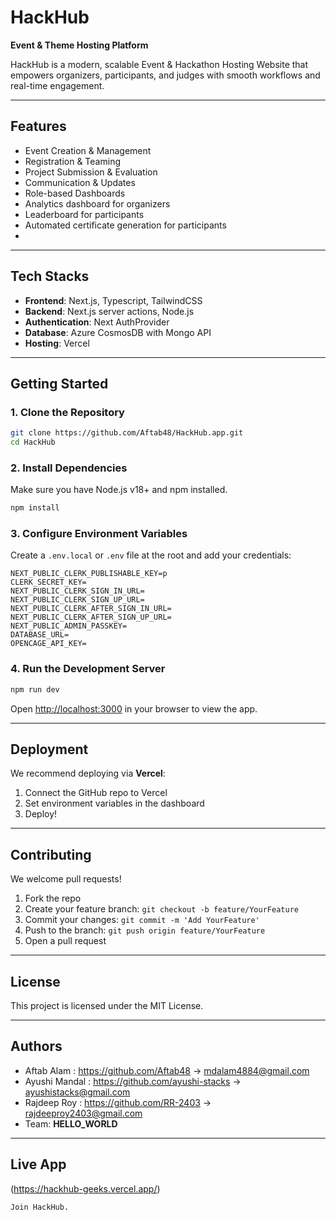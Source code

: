 # HackHub

**Event & Theme Hosting Platform**

HackHub is a modern, scalable Event & Hackathon Hosting Website that empowers organizers, participants, and judges with smooth workflows and real-time engagement.

---

## Features

- Event Creation & Management
- Registration & Teaming
- Project Submission & Evaluation
- Communication & Updates
- Role-based Dashboards
- Analytics dashboard for organizers
- Leaderboard for participants
- Automated certificate generation for participants
- 

  ***

  ## Tech Stacks

  - **Frontend**: Next.js, Typescript, TailwindCSS
  - **Backend**: Next.js server actions, Node.js
  - **Authentication**: Next AuthProvider
  - **Database**: Azure CosmosDB with Mongo API
  - **Hosting**: Vercel

  ***

  ## Getting Started

### 1. Clone the Repository

```bash
git clone https://github.com/Aftab48/HackHub.app.git
cd HackHub
```

### 2. Install Dependencies

Make sure you have Node.js v18+ and npm installed.

```bash
npm install
```

### 3. Configure Environment Variables

Create a `.env.local` or `.env` file at the root and add your credentials:

```env
NEXT_PUBLIC_CLERK_PUBLISHABLE_KEY=p
CLERK_SECRET_KEY=
NEXT_PUBLIC_CLERK_SIGN_IN_URL=
NEXT_PUBLIC_CLERK_SIGN_UP_URL=
NEXT_PUBLIC_CLERK_AFTER_SIGN_IN_URL=
NEXT_PUBLIC_CLERK_AFTER_SIGN_UP_URL=
NEXT_PUBLIC_ADMIN_PASSKEY=
DATABASE_URL=
OPENCAGE_API_KEY=
```

### 4. Run the Development Server

```bash
npm run dev
```

Open [http://localhost:3000](http://localhost:3000) in your browser to view the app.

---

## Deployment

We recommend deploying via **Vercel**:

1. Connect the GitHub repo to Vercel
2. Set environment variables in the dashboard
3. Deploy!

---

## Contributing

We welcome pull requests!

1. Fork the repo
2. Create your feature branch: `git checkout -b feature/YourFeature`
3. Commit your changes: `git commit -m 'Add YourFeature'`
4. Push to the branch: `git push origin feature/YourFeature`
5. Open a pull request

---

## License

This project is licensed under the MIT License.

---

## Authors

- Aftab Alam : https://github.com/Aftab48 → mdalam4884@gmail.com
- Ayushi Mandal : https://github.com/ayushi-stacks → ayushistacks@gmail.com
- Rajdeep Roy : https://github.com/RR-2403 → rajdeeproy2403@gmail.com
- Team: **HELLO_WORLD**

---

## Live App

(https://hackhub-geeks.vercel.app/)

```
Join HackHub.
